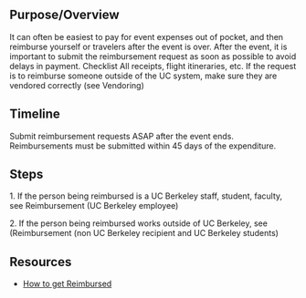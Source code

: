 ## Purpose/Overview

It can often be easiest to pay for event expenses out of pocket, and
then reimburse yourself or travelers after the event is over. After the
event, it is important to submit the reimbursement request as soon as
possible to avoid delays in payment. Checklist All receipts, flight
itineraries, etc. If the request is to reimburse someone outside of the
UC system, make sure they are vendored correctly (see Vendoring)

## Timeline

Submit reimbursement requests ASAP after the event ends. Reimbursements
must be submitted within 45 days of the expenditure.

## Steps

1\. If the person being reimbursed is a UC Berkeley staff, student,
faculty, see Reimbursement (UC Berkeley employee)

2\. If the person being reimbursed works outside of UC Berkeley, see
(Reimbursement (non UC Berkeley recipient and UC Berkeley students)

## Resources

-   [How to get
    Reimbursed](https://travel.berkeley.edu/report-expenses/how-get-reimbursed)